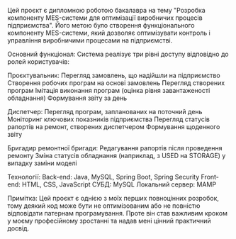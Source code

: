   Цей проєкт є дипломною роботою бакалавра на тему "Розробка компоненту MES-системи для оптимізації виробничих процесів підприємства". 
Його метою було створення функціонального компоненту MES-системи, який дозволяє оптимізувати контроль і управління виробничими процесами на підприємстві.

  Основний функціонал:
Система реалізує три рівні доступу відповідно до ролей користувачів:

  Проєктувальник:
Перегляд замовлень, що надійшли на підприємство
Створення робочих програм на основі замовлень
Перегляд створених програм
Імітація виконання програм (оцінка рівня завантаженості обладнання)
Формування звіту за день

  Диспетчер:
Перегляд програм, запланованих на поточний день
Моніторинг ключових показників підприємства
Перегляд статусів рапортів на ремонт, створених диспетчером
Формування щоденного звіту

  Бригадир ремонтної бригади:
Редагування рапортів після проведення ремонту
Зміна статусів обладнання (наприклад, з USED на STORAGE) у випадку заміни моделі

  Технології:
Back-end: Java, MySQL, Spring Boot, Spring Security 
Front-end: HTML, CSS, JavaScript
СУБД: MySQL
Локальний сервер: MAMP

  Примітка:
  Цей проєкт є однією з моїх перших повноцінних розробок, тому деякий код може бути не оптимізованим або не повністю відповідати патернам програмування. 
Проте він став важливим кроком у моєму професійному зростанні та надав мені цінний практичний досвід.
